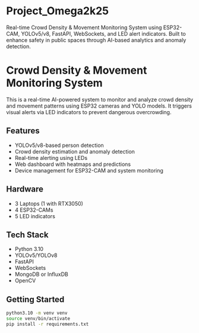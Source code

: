 # Project_Omega2k25
Real-time Crowd Density &amp; Movement Monitoring System using ESP32-CAM, YOLOv5/v8, FastAPI, WebSockets, and LED alert indicators. Built to enhance safety in public spaces through AI-based analytics and anomaly detection.
# Crowd Density & Movement Monitoring System

This is a real-time AI-powered system to monitor and analyze crowd density and movement patterns using ESP32 cameras and YOLO models. It triggers visual alerts via LED indicators to prevent dangerous overcrowding.

## Features
- YOLOv5/v8-based person detection
- Crowd density estimation and anomaly detection
- Real-time alerting using LEDs
- Web dashboard with heatmaps and predictions
- Device management for ESP32-CAM and system monitoring

## Hardware
- 3 Laptops (1 with RTX3050)
- 4 ESP32-CAMs
- 5 LED indicators

## Tech Stack
- Python 3.10
- YOLOv5/YOLOv8
- FastAPI
- WebSockets
- MongoDB or InfluxDB
- OpenCV

## Getting Started

```bash
python3.10 -m venv venv
source venv/bin/activate
pip install -r requirements.txt
